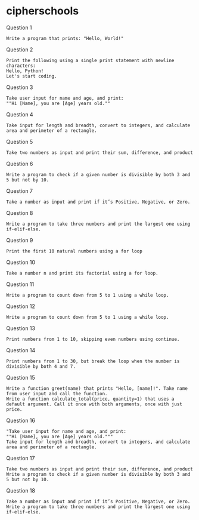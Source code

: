 # cipherschools 

Question 1

    Write a program that prints: "Hello, World!"

Question 2

    ⁠Print the following using a single print statement with newline characters:
    Hello, Python!
    Let's start coding.

Question 3

    Take user input for name and age, and print:
    ""Hi [Name], you are [Age] years old.""

Question 4

    Take input for length and breadth, convert to integers, and calculate area and perimeter of a rectangle.

Question 5

    Take two numbers as input and print their sum, difference, and product

Question 6

    Write a program to check if a given number is divisible by both 3 and 5 but not by 10.

Question 7

    Take a number as input and print if it’s Positive, Negative, or Zero.

Question 8

    Write a program to take three numbers and print the largest one using if-elif-else.

Question 9

    Print the first 10 natural numbers using a for loop
Question 10

    ⁠Take a number n and print its factorial using a for loop.
Question 11

    Write a program to count down from 5 to 1 using a while loop.
Question 12

    Write a program to count down from 5 to 1 using a while loop.
Question 13

    Print numbers from 1 to 10, skipping even numbers using continue.    
Question 14

    Print numbers from 1 to 30, but break the loop when the number is divisible by both 4 and 7.
Question 15

    Write a function greet(name) that prints "Hello, [name]!". Take name from user input and call the function.
    Write a function calculate_total(price, quantity=1) that uses a default argument. Call it once with both arguments, once with just price.
Question 16

    "Take user input for name and age, and print:
    ""Hi [Name], you are [Age] years old."""
    Take input for length and breadth, convert to integers, and calculate area and perimeter of a rectangle.
Question 17

    Take two numbers as input and print their sum, difference, and product
    Write a program to check if a given number is divisible by both 3 and 5 but not by 10.
Question 18

    Take a number as input and print if it’s Positive, Negative, or Zero.
    Write a program to take three numbers and print the largest one using if-elif-else.
